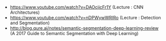 + https://www.youtube.com/watch?v=DAOcjicFr1Y (Lecture : CNN Architectures)
+ https://www.youtube.com/watch?v=nDPWywWRIRo (Lecture : Detection and Segmentation)
+ http://blog.qure.ai/notes/semantic-segmentation-deep-learning-review (A 2017 Guide to Semantic Segmentation with Deep Learning)
